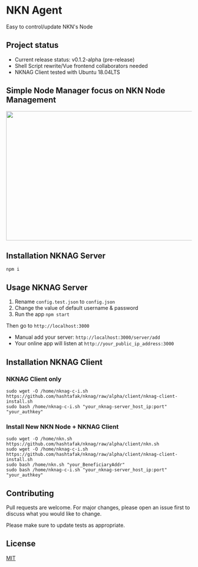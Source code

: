 # NKN Agent
Easy to control/update NKN's Node

## Project status
* Current release status: v0.1.2-alpha (pre-release)
* Shell Script rewrite/Vue frontend collaborators needed
* NKNAG Client tested with Ubuntu 18.04LTS

## Simple Node Manager focus on NKN Node Management

<img src="https://image.prntscr.com/image/q9kYjJylRIOS0msmEq-FFA.png" width="650" height="350" />

## Installation NKNAG Server
```
npm i
```

## Usage NKNAG Server

1. Rename `config.test.json` to `config.json`
2. Change the value of default username & password
3. Run the app `npm start`

Then go to `http://localhost:3000`

* Manual add your server: `http://localhost:3000/server/add`
* Your online app will listen at `http://your_public_ip_address:3000`

## Installation NKNAG Client
### NKNAG Client only
```
sudo wget -O /home/nknag-c-i.sh https://github.com/hashtafak/nknag/raw/alpha/client/nknag-client-install.sh
sudo bash /home/nknag-c-i.sh "your_nknag-server_host_ip:port" "your_authkey"
```
### Install New NKN Node + NKNAG Client
```
sudo wget -O /home/nkn.sh https://github.com/hashtafak/nknag/raw/alpha/client/nkn.sh
sudo wget -O /home/nknag-c-i.sh https://github.com/hashtafak/nknag/raw/alpha/client/nknag-client-install.sh
sudo bash /home/nkn.sh "your_BeneficiaryAddr"
sudo bash /home/nknag-c-i.sh "your_nknag-server_host_ip:port" "your_authkey"
```

## Contributing
Pull requests are welcome. For major changes, please open an issue first to discuss what you would like to change.

Please make sure to update tests as appropriate.

## License
[MIT](https://choosealicense.com/licenses/mit/)
